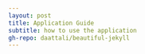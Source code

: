 ```yaml
---
layout: post
title: Application Guide
subtitle: how to use the application
gh-repo: daattali/beautiful-jekyll
---
```

